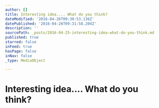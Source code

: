 ```yaml
---
author: []
title: Interesting idea.... What do you think?
dateModified: '2016-04-26T09:30:53.136Z'
datePublished: '2016-04-26T09:31:58.204Z'
description: ''
sourcePath: _posts/2016-04-25-interesting-idea-what-do-you-think.md
published: true
starred: false
inFeed: true
hasPage: false
inNav: false
_type: MediaObject

---
```

# Interesting idea.... What do you think?